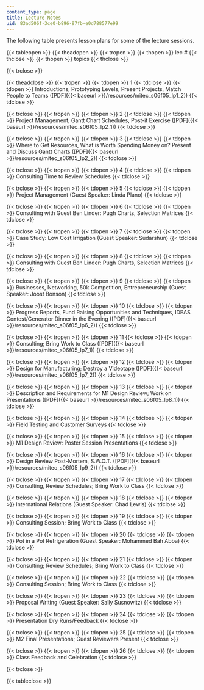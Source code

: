 ```yaml
---
content_type: page
title: Lecture Notes
uid: 83ad506f-3ce0-b896-97fb-e0d788577e99
---
```


The following table presents lesson plans for some of the lecture sessions.

{{< tableopen >}}
{{< theadopen >}}
{{< tropen >}}
{{< thopen >}}
lec #
{{< thclose >}}
{{< thopen >}}
topics
{{< thclose >}}

{{< trclose >}}

{{< theadclose >}}
{{< tropen >}}
{{< tdopen >}}
1
{{< tdclose >}}
{{< tdopen >}}
Introductions, Prototyping Levels, Present Projects, Match People to Teams ([PDF]({{< baseurl >}}/resources/mitec_s06f05_lp1_2))
{{< tdclose >}}

{{< trclose >}}
{{< tropen >}}
{{< tdopen >}}
2
{{< tdclose >}}
{{< tdopen >}}
Project Management, Gantt Chart Schedules, Post-it Exercise ([PDF]({{< baseurl >}}/resources/mitec_s06f05_lp2_1))
{{< tdclose >}}

{{< trclose >}}
{{< tropen >}}
{{< tdopen >}}
3
{{< tdclose >}}
{{< tdopen >}}
Where to Get Resources, What is Worth Spending Money on? Present and Discuss Gantt Charts ([PDF]({{< baseurl >}}/resources/mitec_s06f05_lp2_2))
{{< tdclose >}}

{{< trclose >}}
{{< tropen >}}
{{< tdopen >}}
4
{{< tdclose >}}
{{< tdopen >}}
Consulting Time to Review Schedules
{{< tdclose >}}

{{< trclose >}}
{{< tropen >}}
{{< tdopen >}}
5
{{< tdclose >}}
{{< tdopen >}}
Project Management (Guest Speaker: Linda Plano)
{{< tdclose >}}

{{< trclose >}}
{{< tropen >}}
{{< tdopen >}}
6
{{< tdclose >}}
{{< tdopen >}}
Consulting with Guest Ben Linder: Pugh Charts, Selection Matrices
{{< tdclose >}}

{{< trclose >}}
{{< tropen >}}
{{< tdopen >}}
7
{{< tdclose >}}
{{< tdopen >}}
Case Study: Low Cost Irrigation (Guest Speaker: Sudarshun)
{{< tdclose >}}

{{< trclose >}}
{{< tropen >}}
{{< tdopen >}}
8
{{< tdclose >}}
{{< tdopen >}}
Consulting with Guest Ben Linder: Pugh Charts, Selection Matrices
{{< tdclose >}}

{{< trclose >}}
{{< tropen >}}
{{< tdopen >}}
9
{{< tdclose >}}
{{< tdopen >}}
Businesses, Networking, 50k Competition, Entrepreneurship (Guest Speaker: Joost Bonson)
{{< tdclose >}}

{{< trclose >}}
{{< tropen >}}
{{< tdopen >}}
10
{{< tdclose >}}
{{< tdopen >}}
Progress Reports, Fund Raising Opportunities and Techniques, IDEAS Contest/Generator Dinner in the Evening ([PDF]({{< baseurl >}}/resources/mitec_s06f05_lp6_2))
{{< tdclose >}}

{{< trclose >}}
{{< tropen >}}
{{< tdopen >}}
11
{{< tdclose >}}
{{< tdopen >}}
Consulting; Bring Work to Class ([PDF]({{< baseurl >}}/resources/mitec_s06f05_lp7_1))
{{< tdclose >}}

{{< trclose >}}
{{< tropen >}}
{{< tdopen >}}
12
{{< tdclose >}}
{{< tdopen >}}
Design for Manufacturing; Destroy a Videotape ([PDF]({{< baseurl >}}/resources/mitec_s06f05_lp7_2))
{{< tdclose >}}

{{< trclose >}}
{{< tropen >}}
{{< tdopen >}}
13
{{< tdclose >}}
{{< tdopen >}}
Description and Requirements for M1 Design Review; Work on Presentations ([PDF]({{< baseurl >}}/resources/mitec_s06f05_lp8_1))
{{< tdclose >}}

{{< trclose >}}
{{< tropen >}}
{{< tdopen >}}
14
{{< tdclose >}}
{{< tdopen >}}
Field Testing and Customer Surveys
{{< tdclose >}}

{{< trclose >}}
{{< tropen >}}
{{< tdopen >}}
15
{{< tdclose >}}
{{< tdopen >}}
M1 Design Review: Poster Session Presentations
{{< tdclose >}}

{{< trclose >}}
{{< tropen >}}
{{< tdopen >}}
16
{{< tdclose >}}
{{< tdopen >}}
Design Review Post-Mortem, S.W.O.T. ([PDF]({{< baseurl >}}/resources/mitec_s06f05_lp9_2))
{{< tdclose >}}

{{< trclose >}}
{{< tropen >}}
{{< tdopen >}}
17
{{< tdclose >}}
{{< tdopen >}}
Consulting, Review Schedules; Bring Work to Class
{{< tdclose >}}

{{< trclose >}}
{{< tropen >}}
{{< tdopen >}}
18
{{< tdclose >}}
{{< tdopen >}}
International Relations (Guest Speaker: Chad Lewis)
{{< tdclose >}}

{{< trclose >}}
{{< tropen >}}
{{< tdopen >}}
19
{{< tdclose >}}
{{< tdopen >}}
Consulting Session; Bring Work to Class
{{< tdclose >}}

{{< trclose >}}
{{< tropen >}}
{{< tdopen >}}
20
{{< tdclose >}}
{{< tdopen >}}
Pot in a Pot Refrigeration (Guest Speaker: Mohammed Bah Abba)
{{< tdclose >}}

{{< trclose >}}
{{< tropen >}}
{{< tdopen >}}
21
{{< tdclose >}}
{{< tdopen >}}
Consulting; Review Schedules; Bring Work to Class
{{< tdclose >}}

{{< trclose >}}
{{< tropen >}}
{{< tdopen >}}
22
{{< tdclose >}}
{{< tdopen >}}
Consulting Session; Bring Work to Class
{{< tdclose >}}

{{< trclose >}}
{{< tropen >}}
{{< tdopen >}}
23
{{< tdclose >}}
{{< tdopen >}}
Proposal Writing (Guest Speaker: Sally Susnowitz)
{{< tdclose >}}

{{< trclose >}}
{{< tropen >}}
{{< tdopen >}}
24
{{< tdclose >}}
{{< tdopen >}}
Presentation Dry Runs/Feedback
{{< tdclose >}}

{{< trclose >}}
{{< tropen >}}
{{< tdopen >}}
25
{{< tdclose >}}
{{< tdopen >}}
M2 Final Presentations; Guest Reviewers Present
{{< tdclose >}}

{{< trclose >}}
{{< tropen >}}
{{< tdopen >}}
26
{{< tdclose >}}
{{< tdopen >}}
Class Feedback and Celebration
{{< tdclose >}}

{{< trclose >}}

{{< tableclose >}}